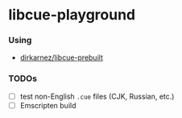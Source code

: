 libcue-playground
=================
### Using
- [dirkarnez/libcue-prebuilt](https://github.com/dirkarnez/libcue-prebuilt)

### TODOs
- [ ] test non-English `.cue` files (CJK, Russian, etc.)
- [ ] Emscripten build
